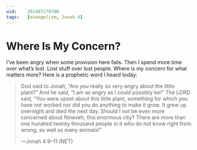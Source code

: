```yaml
---
uid:	201407270700
tags:	[evangelism, Jonah 4]
---
```


# Where Is My Concern?

I've been angry when some provision here fails. Then I spend more time over what’s lost. Lost stuff over lost people. Where is my concern for what matters more? Here is a prophetic word I heard today:

> God said to Jonah, “Are you really so very angry about the little plant?” And he said, “I am as angry as I could possibly be!” The LORD said, “You were upset about this little plant, something for which you have not worked nor did you do anything to make it grow. It grew up overnight and died the next day. Should I not be even more concerned about Nineveh, this enormous city? There are more than one hundred twenty thousand people in it who do not know right from wrong, as well as many animals!”
> 
> —Jonah 4:9–11 (NET)
